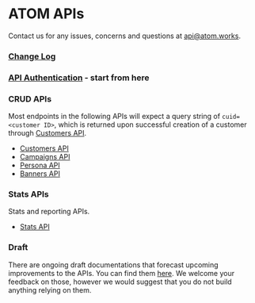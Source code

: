 # ATOM APIs

Contact us for any issues, concerns and questions at <api@atom.works>.

### [Change Log](CHANGES.md)

### [API Authentication](AUTH.md) - start from here

### CRUD APIs

Most endpoints in the following APIs will expect a query string of `cuid=<customer ID>`, which is returned upon successful creation of a customer through [Customers API](API_CUSTOMER.md).

* [Customers API](API_CUSTOMER.md)
* [Campaigns API](API_CAMPAIGN.md)
* [Persona API](API_PERSONA.md)
* [Banners API](API_BANNER.md)

### Stats APIs

Stats and reporting APIs.

* [Stats API](API_STATS.md)

### Draft

There are ongoing draft documentations that forecast upcoming improvements to the APIs. You can find them [here](draft/). We welcome your feedback on those, however we would suggest that you do not build anything relying on them.
